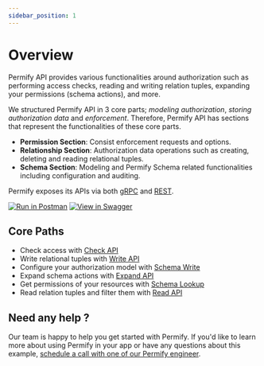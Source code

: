 ```yaml
---
sidebar_position: 1
---
```


# Overview

Permify API provides various functionalities around authorization such as performing access checks, reading and writing relation tuples, expanding your permissions (schema actions), and more.

We structured Permify API in 3 core parts; *modeling authorization*, *storing authorization data* and *enforcement*. Therefore, Permify API has sections that represent the functionalities of these core parts.

- **Permission Section**: Consist enforcement requests and options.
- **Relationship Section**: Authorization data operations such as creating, deleting and reading relational tuples.
- **Schema Section**: Modeling and Permify Schema related functionalities including configuration and auditing.

Permify exposes its APIs via both [gRPC](https://buf.build/permify/permify/docs/main:base.v1) and [REST](https://restfulapi.net/).

[![Run in Postman](https://run.pstmn.io/button.svg)](https://god.gw.postman.com/run-collection/16122080-54b1e316-8105-4440-b5bf-f27a05a8b4de?action=collection%2Ffork&collection-url=entityId%3D16122080-54b1e316-8105-4440-b5bf-f27a05a8b4de%26entityType%3Dcollection%26workspaceId%3Dd3a8746c-fa57-49c0-83a5-6fcf25a7fc05)
[![View in Swagger](http://jessemillar.github.io/view-in-swagger-button/button.svg)](https://app.swaggerhub.com/apis-docs/permify/permify-api)


## Core Paths

- Check access with [Check API](./check-api.md)
- Write relational tuples with [Write API](./write-relationships.md)
- Configure your authorization model with [Schema Write](./write-schema)
- Expand schema actions with [Expand API](./expand-api.md)
- Get permissions of your resources with [Schema Lookup](./schema-lookup.md)
- Read relation tuples and filter them with [Read API](./read-api.md)

## Need any help ?

Our team is happy to help you get started with Permify. If you'd like to learn more about using Permify in your app or have any questions about this example, [schedule a call with one of our Permify engineer](https://calendly.com/ege-permify/30min).